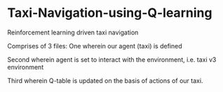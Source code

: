 # Taxi-Navigation-using-Q-learning
Reinforcement learning driven taxi navigation

Comprises of 3 files:
One wherein our agent (taxi) is defined

Second wherein agent is set to interact with the environment, i.e. taxi v3 environment

Third wherein Q-table is updated on the basis of actions of our taxi.
